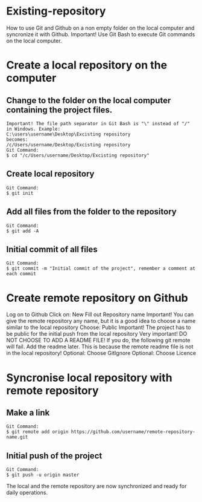# Existing-repository
How to use Git and Github on a non empty folder on the local computer and syncronize it with Github.
Important! Use Git Bash to execute Git commands on the local computer.
# Create a local repository on the computer
## Change to the folder on the local computer containing the project files.
```
Important! The file path separator in Git Bash is "\" instead of "/" in Windows. Example:
C:\users\username\Desktop\Excisting repository
becomes:
/c/Users/username/Desktop/Excisting repository
Git Command:
$ cd "/c/Users/username/Desktop/Excisting repository"
```
## Create local repository
```
Git Command:
$ git init
```
## Add all files from the folder to the repository
```
Git Command:
$ git add -A
```
## Initial commit of all files 
```
Git Command:
$ git commit -m "Initial commit of the project", remember a comment at each commit
```
# Create remote repository on Github
Log on to Github
Click on: New
Fill out Repository name
Important! You can give the remote repository any name, but it is a good idea to choose a name similar to the local repository
Choose: Public
Important! The project has to be public for the initial push from the local repository
Very important! DO NOT CHOOSE TO ADD A README FILE! If you do, the following git remote will fail. Add the readme later. This is because the remote readme file is not in the local repository!
Optional: Choose GitIgnore
Optional: Choose Licence
# Syncronise local repository with remote repository
## Make a link
```
Git Command:
$ git remote add origin https://github.com/username/remote-repository-name.git
```
## Initial push of the project
```
Git Command:
$ git push -u origin master
```
The local and the remote repository are now synchronized and ready for daily operations.

